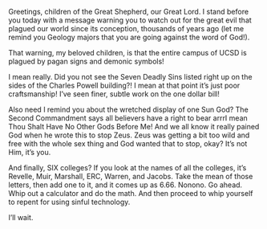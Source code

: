 Greetings, children of the Great Shepherd, our Great Lord. I stand before you today with a message warning you to watch out for the great evil that plagued our world since its conception, thousands of years ago (let me remind you Geology majors that you are going against the word of God!).

That warning, my beloved children, is that the entire campus of UCSD is plagued by pagan signs and demonic symbols!

I mean really. Did you not see the Seven Deadly Sins listed right up on the sides of the Charles Powell building?! I mean at that point it’s just poor craftsmanship! I’ve seen finer, subtle work on the one dollar bill!

Also need I remind you about the wretched display of one Sun God? The Second Commandment says all believers have a right to bear arrrI mean Thou Shalt Have No Other Gods Before Me! And we all know it really pained God when he wrote this to stop Zeus. Zeus was getting a bit too wild and free with the whole sex thing and God wanted that to stop, okay? It’s not Him, it’s you.

And finally, SIX colleges? If you look at the names of all the colleges, it’s Revelle, Muir, Marshall, ERC, Warren, and Jacobs. Take the mean of those letters, then add one to it, and it comes up as 6.66. Nonono. Go ahead. Whip out a calculator and do the math. And then proceed to whip yourself to repent for using sinful technology.

I’ll wait.
